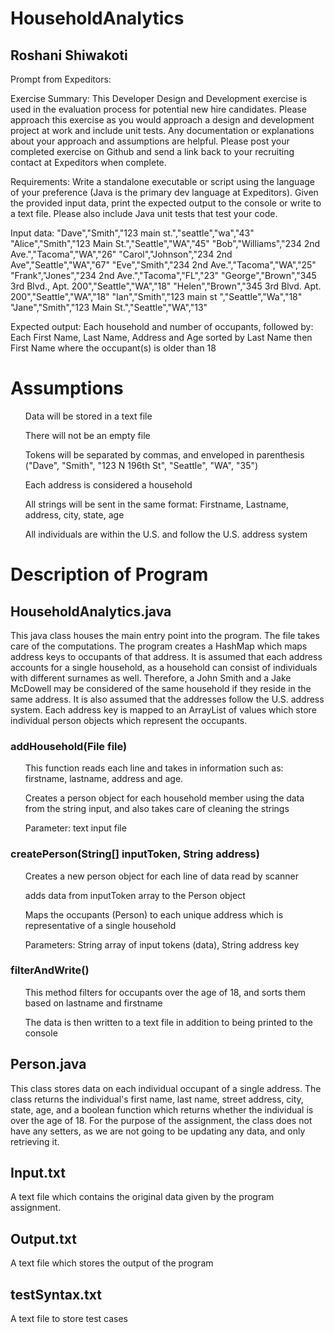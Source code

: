 # HouseholdAnalytics
## Roshani Shiwakoti

Prompt from Expeditors: 

Exercise Summary:
This Developer Design and Development exercise is used in the evaluation process for potential new hire candidates.  Please approach this exercise as you would approach a design and development project at work and include unit tests.  Any documentation or explanations about your approach and assumptions are helpful.  Please post your completed exercise on Github and send a link back to your recruiting contact at Expeditors when complete.

Requirements:
Write a standalone executable or script using the language of your preference (Java is the primary dev language at Expeditors).  Given the provided input data, print the expected output to the console or write to a text file.  Please also include Java unit tests that test your code.

Input data:
"Dave","Smith","123 main st.","seattle","wa","43"
"Alice","Smith","123 Main St.","Seattle","WA","45"
"Bob","Williams","234 2nd Ave.","Tacoma","WA","26"
"Carol","Johnson","234 2nd Ave","Seattle","WA","67"
"Eve","Smith","234 2nd Ave.","Tacoma","WA","25"
"Frank","Jones","234 2nd Ave.","Tacoma","FL","23"
"George","Brown","345 3rd Blvd., Apt. 200","Seattle","WA","18"
"Helen","Brown","345 3rd Blvd. Apt. 200","Seattle","WA","18"
"Ian","Smith","123 main st ","Seattle","Wa","18"
"Jane","Smith","123 Main St.","Seattle","WA","13"

Expected output: 
Each household and number of occupants, followed by:
Each First Name, Last Name, Address and Age sorted by Last Name then First Name where the occupant(s) is older than 18

# Assumptions

<ul> Data will be stored in a text file </ul>

<ul> There will not be an empty file </ul>

<ul> Tokens will be separated by commas, and enveloped in parenthesis ("Dave", "Smith", "123 N 196th St", "Seattle", "WA", "35") </ul>

<ul> Each address is considered a household </ul>

<ul> All strings will be sent in the same format: Firstname, Lastname, address, city, state, age </ul>

<ul> All individuals are within the U.S. and follow the U.S. address system </ul>

# Description of Program

## HouseholdAnalytics.java

This java class houses the main entry point into the program. The file takes care of the computations. The program creates a HashMap which maps address keys to occupants of that address. It is assumed that each address accounts for a single household, as a household can consist of individuals with different surnames as well. Therefore, a John Smith and a Jake McDowell may be considered of the same household if they reside in the same address. It is also assumed that the addresses follow the U.S. address system. Each address key is mapped to an ArrayList of values which store individual person objects which represent the occupants.

### addHousehold(File file)

<ul> This function reads each line and takes in information such as: firstname, lastname, address and age. </ul>
<ul> Creates a person object for each household member using the data from the string input, and also takes care of cleaning the strings </ul>
<ul> Parameter: text input file </ul>

### createPerson(String[] inputToken, String address)

<ul> Creates a new person object for each line of data read by scanner </ul>
<ul> adds data from inputToken array to the Person object </ul>
<ul> Maps the occupants (Person) to each unique address which is representative of a single household </ul>
<ul> Parameters: String array of input tokens (data), String address key </ul>

### filterAndWrite()

<ul> This method filters for occupants over the age of 18, and sorts them based on lastname and firstname </ul>
<ul> The data is then written to a text file in addition to being printed to the console </ul>

## Person.java

This class stores data on each individual occupant of a single address. The class returns the individual's first name, last name, street address, city, state, age, and a boolean function which returns whether the individual is over the age of 18. For the purpose of the assignment, the class does not have any setters, as we are not going to be updating any data, and only retrieving it. 

## Input.txt

A text file which contains the original data given by the program assignment.

## Output.txt

A text file which stores the output of the program

## testSyntax.txt

A text file to store test cases
